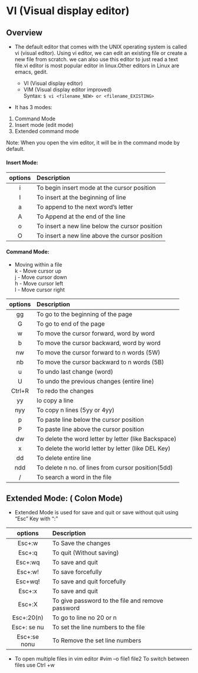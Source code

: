 # VI    (Visual display editor)
## Overview
* The default editor that comes with the UNIX operating system is called vi (visual editor). Using vi editor, we can edit an existing file or create a new file from scratch. we can also use this editor to just read a text file.vi editor is most popular editor in linux.Other editors in Linux are emacs, gedit.

    * VI    (Visual display editor)
    * VIM   (Visual display editor improved)  
Syntax: `$ vi <filename_NEW> or <filename_EXISTING>` 

* It has 3 modes:  
1. Command Mode   
2. Insert mode (edit mode)   
3. Extended command mode   
 
Note: When you open the vim editor, it will be in the command mode by default. 
 
#### Insert Mode: 
 
| options       | Description           |
|:-----: |:---         |
| i | To begin insert mode at the cursor position |
| I | To insert at the beginning of line      |
| a | To append to the next word’s letter      |
| A | To Append at the end of the line |
| o | To insert  a new line below the cursor position |
| O | To insert a new line above the cursor position |

#### Command Mode: 
* Moving within a file  
k - Move cursor up  
j - Move cursor down  
h - Move cursor left  
l - Move cursor right  
   

| options       | Description           |
|:-----: |:---         |
|gg |To go to the beginning of the page |
| G |To go to end of the page  |
| w |To move the cursor forward, word by word  |
| b |To move the cursor backward, word by word |
| nw |To move the cursor forward to n words (5W)  |
| nb |To move the cursor backward to n words (5B)  |
| u |To undo last change (word)  |
| U |To undo the previous changes (entire line)  |
| Ctrl+R | To redo the changes|
| yy | Io copy a line |
|nyy | To copy n lines (5yy or 4yy) |
|p |To paste line below the cursor position |
|P |To paste line above the cursor position|
|dw| To delete the word letter by letter (like Backspace) |
|x |To delete the world letter by letter (like DEL Key) |
|dd|To delete entire line |
|ndd| To delete n no. of lines from cursor position(5dd) |
|/ |To search a word in the file|

## Extended Mode: ( Colon Mode) 
* Extended Mode is used for save and quit or save without quit using “Esc” Key with “:” 

| options       | Description           |
|:-----: |:---         | 
|Esc+:w|To Save the changes |
|Esc+:q|To quit (Without saving)|
|Esc+:wq|To save and quit|
|Esc+:w!|To save forcefully|
|Esc+wq!| To save and quit forcefully|
|Esc+:x |To save and quit|
|Esc+:X| To give password to the file and remove password|
|Esc+:20(n)| To go to line no 20 or n |
|Esc+: se nu| To set the line numbers to the file|
|Esc+:se nonu |To Remove the set line numbers|

* To open multiple files in vim editor  #vim –o file1 file2 To switch between files use Ctrl +w 
